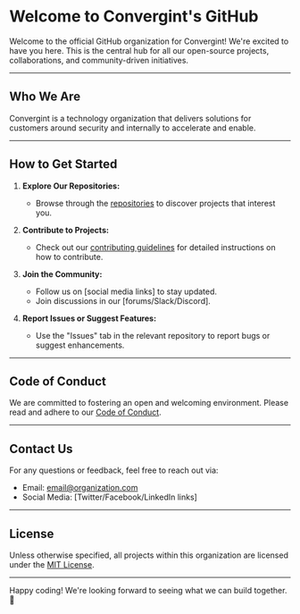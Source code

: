 # Welcome to Convergint's GitHub

Welcome to the official GitHub organization for Convergint! We're excited to have you here. This is the central hub for all our open-source projects, collaborations, and community-driven initiatives.

---

## Who We Are

Convergint is a technology organization that delivers solutions for customers around security and internally to accelerate and enable.

---

## How to Get Started

1. **Explore Our Repositories:**
   - Browse through the [repositories](https://github.com/orgs/convergint/repositories) to discover projects that interest you.

2. **Contribute to Projects:**
   - Check out our [contributing guidelines](CONTRIBUTING.md) for detailed instructions on how to contribute.

3. **Join the Community:**
   - Follow us on [social media links] to stay updated.
   - Join discussions in our [forums/Slack/Discord].

4. **Report Issues or Suggest Features:**
   - Use the "Issues" tab in the relevant repository to report bugs or suggest enhancements.

---

## Code of Conduct

We are committed to fostering an open and welcoming environment. Please read and adhere to our [Code of Conduct](CODE_OF_CONDUCT.md).

---

## Contact Us

For any questions or feedback, feel free to reach out via:
- Email: [email@organization.com](mailto:email@organization.com)
- Social Media: [Twitter/Facebook/LinkedIn links]

---

## License

Unless otherwise specified, all projects within this organization are licensed under the [MIT License](LICENSE).

---

Happy coding! We're looking forward to seeing what we can build together. 🚀
